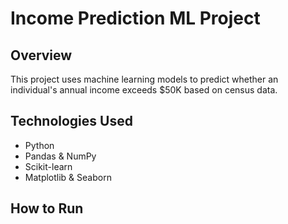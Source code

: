 # Income Prediction ML Project

## Overview
This project uses machine learning models to predict whether an individual's annual income exceeds $50K based on census data.

## Technologies Used
- Python
- Pandas & NumPy
- Scikit-learn
- Matplotlib & Seaborn

## How to Run
